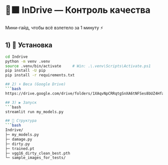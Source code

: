 # 🚕🟩 InDrive — Контроль качества

Мини-гайд, чтобы всё взлетело за 1 минуту ⚡️

## 1) 🧰 Установка
```bash
cd Indrive
python -m venv .venv
source .venv/bin/activate     # Win: .\.venv\Scripts\Activate.ps1
pip install -U pip
pip install -r requirements.txt

## 2) ⬇️ Веса (Google Drive)
```bash
https://drive.google.com/drive/folders/1XAqvNpCRRqtgSnXA6tNFSes8bUZ4Hfad

## 3) ▶️ Запуск
```bash
streamlit run my_models.py

## 📁 Структура
```bash
Indrive/
├─ my_models.py
├─ damage.py
├─ dirty.py
├─ trained.pt
├─ vgg16_dirty_clean_best.pth
└─ sample_images_for_tests/
